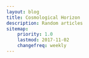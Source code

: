 ```yaml
---
layout: blog
title: Cosmological Horizon
description: Random articles
sitemap:
    priority: 1.0
    lastmod: 2017-11-02
    changefreq: weekly
---
```

